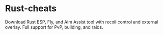 # Rust-cheats
Download Rust ESP, Fly, and Aim Assist tool with recoil control and external overlay. Full support for PvP, building, and raids.
